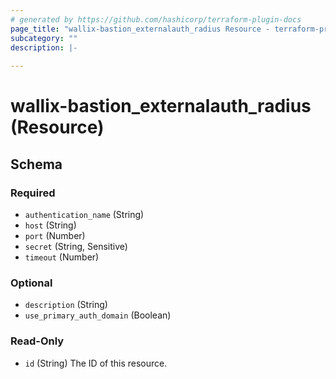 ```yaml
---
# generated by https://github.com/hashicorp/terraform-plugin-docs
page_title: "wallix-bastion_externalauth_radius Resource - terraform-provider-wallix-bastion"
subcategory: ""
description: |-
  
---
```


# wallix-bastion_externalauth_radius (Resource)





<!-- schema generated by tfplugindocs -->
## Schema

### Required

- `authentication_name` (String)
- `host` (String)
- `port` (Number)
- `secret` (String, Sensitive)
- `timeout` (Number)

### Optional

- `description` (String)
- `use_primary_auth_domain` (Boolean)

### Read-Only

- `id` (String) The ID of this resource.
